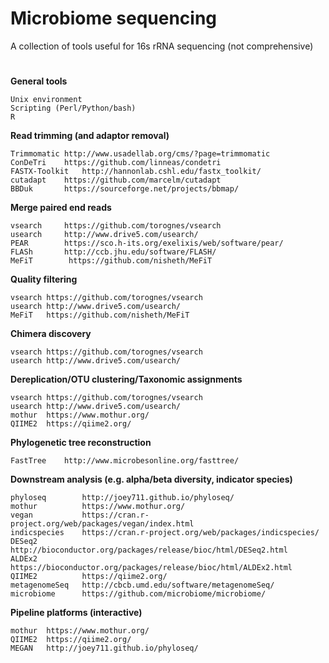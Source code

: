 # Microbiome sequencing

A collection of tools useful for 16s rRNA sequencing (not comprehensive)

# 

**General tools**

	Unix environment
	Scripting (Perl/Python/bash)
	R

**Read trimming (and adaptor removal)**

	Trimmomatic	http://www.usadellab.org/cms/?page=trimmomatic
	ConDeTri	https://github.com/linneas/condetri
	FASTX-Toolkit	http://hannonlab.cshl.edu/fastx_toolkit/
	cutadapt	https://github.com/marcelm/cutadapt
	BBDuk		https://sourceforge.net/projects/bbmap/

**Merge paired end reads**

	vsearch		https://github.com/torognes/vsearch
	usearch		http://www.drive5.com/usearch/
	PEAR		https://sco.h-its.org/exelixis/web/software/pear/
	FLASh 		http://ccb.jhu.edu/software/FLASH/
	MeFiT		 https://github.com/nisheth/MeFiT

**Quality filtering**

	vsearch https://github.com/torognes/vsearch
	usearch	http://www.drive5.com/usearch/
	MeFiT	https://github.com/nisheth/MeFiT
	
**Chimera discovery**

	vsearch https://github.com/torognes/vsearch
	usearch http://www.drive5.com/usearch/

**Dereplication/OTU clustering/Taxonomic assignments**
	
	vsearch https://github.com/torognes/vsearch
	usearch http://www.drive5.com/usearch/
	mothur	https://www.mothur.org/
	QIIME2	https://qiime2.org/
	
**Phylogenetic tree reconstruction**

	FastTree	http://www.microbesonline.org/fasttree/
	
**Downstream analysis (e.g. alpha/beta diversity, indicator species)**

	phyloseq		http://joey711.github.io/phyloseq/
	mothur			https://www.mothur.org/
	vegan			https://cran.r-project.org/web/packages/vegan/index.html
	indicspecies	https://cran.r-project.org/web/packages/indicspecies/
	DESeq2			http://bioconductor.org/packages/release/bioc/html/DESeq2.html
	ALDEx2			https://bioconductor.org/packages/release/bioc/html/ALDEx2.html
	QIIME2			https://qiime2.org/
	metagenomeSeq	http://cbcb.umd.edu/software/metagenomeSeq/
	microbiome		https://github.com/microbiome/microbiome/
	
**Pipeline platforms (interactive)**

	mothur	https://www.mothur.org/
	QIIME2	https://qiime2.org/
	MEGAN	http://joey711.github.io/phyloseq/
	
